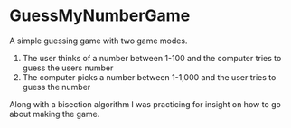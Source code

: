 # GuessMyNumberGame
A simple guessing game with two game modes. 
1. The user thinks of a number between 1-100 and the computer tries to guess the users number
2. The computer picks a number between 1-1,000 and the user tries to guess the number 

Along with a bisection algorithm I was practicing for insight on how to go about making the game.
